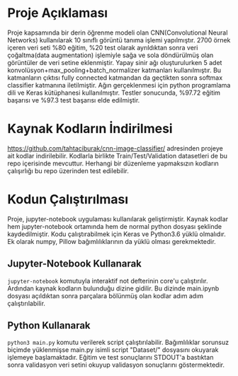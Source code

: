 # Proje Açıklaması
Proje kapsamında bir derin öğrenme modeli olan CNN(Convolutional Neural Networks) kullanılarak 10 sınıflı görüntü tanıma işlemi yapılmıştır. 2700 örnek içeren veri seti %80 eğitim, %20 test olarak ayrıldıktan sonra veri çoğaltma(data augmentation) işlemiyle sağa ve sola döndürülmüş olan görüntüler de veri setine eklenmiştir. Yapay sinir ağı oluşturulurken 5 adet konvolüsyon+max_pooling+batch_normalizer katmanları kullanılmıştır. Bu katmanların çıktısı fully connected katmandan da geçtikten sonra softmax classifier katmanına iletilmiştir. Ağın gerçeklenmesi için python programlama dili ve Keras kütüphanesi kullanılmıştır. Testler sonucunda, %97.72 eğitim başarısı ve %97.3 test başarısı elde edilmiştir.

# Kaynak Kodların İndirilmesi
https://github.com/tahtaciburak/cnn-image-classifier/ adresinden projeye ait kodlar indirilebilir. Kodlarla birlikte Train/Test/Validation datasetleri de bu repo içerisinde mevcuttur. Herhangi bir düzenleme yapmaksızın kodların çalışırlığı bu repo üzerinden test edilebilir.

# Kodun Çalıştırılması
Proje, jupyter-notebook uygulaması kullanılarak geliştirmiştir. Kaynak kodlar hem jupyter-notebook ortamında hem de normal python dosyası şeklinde kaydedilmiştir. Kodu çalıştırabilmek için Keras ve Python3.6 yüklü olmalıdır. Ek olarak numpy, Pillow bağımlılıklarının da yüklü olması gerekmektedir.

## Jupyter-Notebook Kullanarak
`jupyter-notebook` komutuyla interaktif not defterinin core'u çalıştırılır. Ardından kaynak kodların bulunduğu dizine gidilir. Bu dizinde main.ipynb dosyası açıldıktan sonra parçalara bölünmüş olan kodlar adım adım çalıştırılabilir.

## Python Kullanarak
`python3 main.py` komutu verilerek script çalıştırılabilir. Bağımlılıklar sorunsuz biçimde yüklenmişse main.py isimli script "Dataset/" dosyasını okuyarak işlemeye başlamaktadır. Eğitim ve test sonuçlarını STDOUT'a bastıktan sonra validasyon veri setini okuyup validasyon sonuçlarını göstermektedir.

